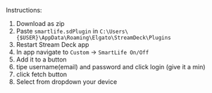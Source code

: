 Instructions:

1. Download as zip
2. Paste ``smartlife.sdPlugin`` in ``C:\Users\{$USER}\AppData\Roaming\Elgato\StreamDeck\Plugins ``
3. Restart Stream Deck app
4. In app navigate to ``Custom`` -> ``SmartLife On/Off``
5. Add it to a button
6. tipe username(email) and password and click login (give it a min)
7. click fetch button
8. Select from dropdown your device
   
